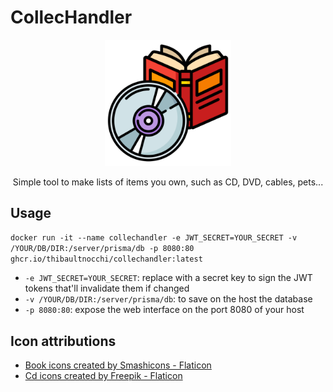 # CollecHandler

<p align="center">
  <img style="width:40%;" src="client/logo.svg" />
</p>

<p align="center">
	Simple tool to make lists of items you own, such as CD, DVD, cables, pets...
</p>


## Usage

`docker run -it --name collechandler -e JWT_SECRET=YOUR_SECRET -v /YOUR/DB/DIR:/server/prisma/db -p 8080:80 ghcr.io/thibaultnocchi/collechandler:latest`

- `-e JWT_SECRET=YOUR_SECRET`: replace with a secret key to sign the JWT tokens that'll invalidate them if changed
- `-v /YOUR/DB/DIR:/server/prisma/db`: to save on the host the database
- `-p 8080:80`: expose the web interface on the port 8080 of your host

## Icon attributions

- [Book icons created by Smashicons - Flaticon](https://www.flaticon.com/free-icons/book)
- [Cd icons created by Freepik - Flaticon](https://www.flaticon.com/free-icons/cd)
